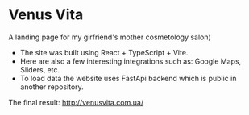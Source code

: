 # Venus Vita

A landing page for my girfriend's mother cosmetology salon)

- The site was built using React + TypeScript + Vite.
- Here are also a few interesting integrations such as: Google Maps, Sliders, etc.
- To load data the website uses FastApi backend which is public in another repository.

The final result:
http://venusvita.com.ua/
